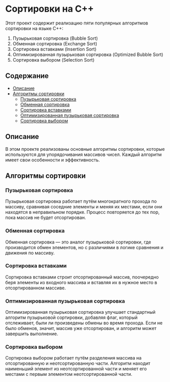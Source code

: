 # Сортировки на C++

Этот проект содержит реализацию пяти популярных алгоритмов сортировки на языке C++:

1. Пузырьковая сортировка (Bubble Sort)
2. Обменная сортировка (Exchange Sort)
3. Сортировка вставками (Insertion Sort)
4. Оптимизированная пузырьковая сортировка (Optimized Bubble Sort)
5. Сортировка выбором (Selection Sort)

## Содержание

- [Описание](#описание)
- [Алгоритмы сортировки](#алгоритмы-сортировки)
  - [Пузырьковая сортировка](#пузырьковая-сортировка)
  - [Обменная сортировка](#обменная-сортировка)
  - [Сортировка вставками](#сортировка-вставками)
  - [Оптимизированная пузырьковая сортировка](#оптимизированная-пузырьковая-сортировка)
  - [Сортировка выбором](#сортировка-выбором)

## Описание

В этом проекте реализованы основные алгоритмы сортировки, которые используются для упорядочивания массивов чисел. Каждый алгоритм имеет свои особенности и эффективность. 

## Алгоритмы сортировки

### Пузырьковая сортировка

Пузырьковая сортировка работает путём многократного прохода по массиву, сравнивая соседние элементы и меняя их местами, если они находятся в неправильном порядке. Процесс повторяется до тех пор, пока массив не будет отсортирован.

### Обменная сортировка

Обменная сортировка — это аналог пузырьковой сортировки, где производится обмен элементов, но с различиями в логике сравнения и движения по массиву.

### Сортировка вставками

Сортировка вставками строит отсортированный массив, поочередно беря элементы из входного массива и вставляя их в нужное место в отсортированном массиве.

### Оптимизированная пузырьковая сортировка

Оптимизированная пузырьковая сортировка улучшает стандартный алгоритм пузырьковой сортировки, добавляя флаг, который отслеживает, были ли произведены обмены во время прохода. Если не было обменов, значит, массив уже отсортирован, и алгоритм может завершить выполнение.

### Сортировка выбором

Сортировка выбором работает путём разделения массива на отсортированную и неотсортированную части. Алгоритм находит наименьший элемент из неотсортированной части и меняет его местами с первым элементом неотсортированной части.














   
